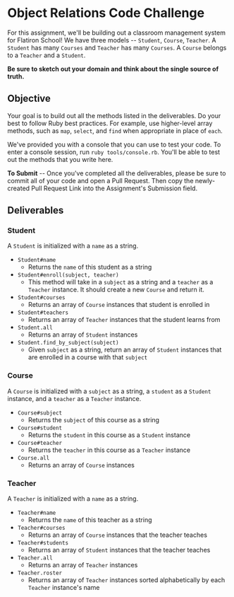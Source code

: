 # Object Relations Code Challenge

For this assignment, we'll be building out a classroom management system for Flatiron School! We have three models -- `Student`, `Course`, `Teacher`. A `Student` has many `Courses` and `Teacher` has many `Courses`. A `Course` belongs to a `Teacher` and a `Student`.

**Be sure to sketch out your domain and think about the single source of truth.**

## Objective
Your goal is to build out all the methods listed in the deliverables. Do your best to follow Ruby best practices. For example, use higher-level array methods, such as `map`, `select`, and `find` when appropriate in place of `each`.

We've provided you with a console that you can use to test your code. To enter a console session, run `ruby tools/console.rb`. You'll be able to test out the methods that you write here.

**To Submit** -- Once you've completed all the deliverables, please be sure to commit all of your code and open a Pull Request. Then copy the newly-created Pull Request Link into the Assignment's Submission field.

## Deliverables

### Student
A `Student` is initialized with a `name` as a string.

  - `Student#name`
    - Returns the `name` of this student as a string
  - `Student#enroll(subject, teacher)`
    - This method will take in a `subject` as a string and a `teacher` as a `Teacher` instance. It should create a new `Course` and return it.
  - `Student#courses`
    - Returns an array of `Course` instances that student is enrolled in
  - `Student#teachers`
    - Returns an array of `Teacher` instances that the student learns from
  - `Student.all`
    - Returns an array of `Student` instances
  - `Student.find_by_subject(subject)`
    - Given `subject` as a string, return an array of `Student` instances that are enrolled in a course with that `subject`


### Course
A `Course` is initialized with a `subject` as a string, a `student` as a `Student` instance, and a `teacher` as a `Teacher` instance.

  - `Course#subject`
    - Returns the `subject` of this course as a string
  - `Course#student`
    - Returns the `student` in this course as a `Student` instance
  - `Course#teacher`
    - Returns the `teacher` in this course as a `Teacher` instance
  - `Course.all`
    - Returns an array of `Course` instances

### Teacher
A `Teacher` is initialized with a `name` as a string.

  - `Teacher#name`
    - Returns the `name` of this teacher as a string
  - `Teacher#courses`
    - Returns an array of `Course` instances that the teacher teaches
  - `Teacher#students`
    - Returns an array of `Student` instances that the teacher teaches
  - `Teacher.all`
    - Returns an array of `Teacher` instances
  - `Teacher.roster`
    - Returns an array of `Teacher` instances sorted alphabetically by each `Teacher` instance's name
